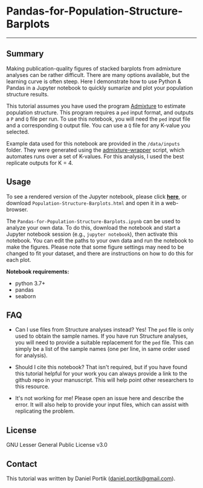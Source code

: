 # Pandas-for-Population-Structure-Barplots

---------------

## Summary

Making publication-quality figures of stacked barplots from admixture analyses can be rather difficult. There are many options available, but the learning curve is often steep. Here I demonstrate how to use Python & Pandas in a Jupyter notebook to quickly sumarize and plot your population structure results. 

This tutorial assumes you have used the program [Admixture](https://dalexander.github.io/admixture/) to estimate population structure. This program requires a `ped` input format, and outputs a `P` and `Q` file per run. To use this notebook, you will need the `ped` input file and a corresponding `Q` output file. You can use a `Q` file for any K-value you selected. 

Example data used for this notebook are provided in the `/data/inputs` folder. They were generated using the [admixture-wrapper](https://github.com/dportik/admixture-wrapper) script, which automates runs over a set of K-values. For this analysis, I used the best replicate outputs for K = 4.


## Usage

To see a rendered version of the Jupyter notebook, please click [**here**](http://htmlpreview.github.io/?https://github.com/dportik/Pandas-for-Population-Structure-Barplots/blob/master/Pandas-for-Population-Structure-Barplots.html), or download `Population-Structure-Barplots.html` and open it in a web-browser.

The `Pandas-for-Population-Structure-Barplots.ipynb` can be used to analyze your own data. To do this, download the notebook and start a Jupyter notebook session (e.g., `jupyter notebook`), then activate this notebook. You can edit the paths to your own data and run the notebook to make the figures. Please note that some figure settings may need to be changed to fit your dataset, and there are instructions on how to do this for each plot.

**Notebook requirements:**
+ python 3.7+
+ pandas
+ seaborn

## FAQ

+ Can I use files from Structure analyses instead?
Yes! The `ped` file is only used to obtain the sample names. If you have run Structure analyses, you will need to provide a suitable replacement for the `ped` file. This can simply be a list of the sample names (one per line, in same order used for analysis). 

+ Should I cite this notebook?
That isn't required, but if you have found this tutorial helpful for your work you can always provide a link to the github repo in your manuscript. This will help point other researchers to this resource. 

+ It's not working for me!
Please open an issue here and describe the error. It will also help to provide your input files, which can assist with replicating the problem.

## License

GNU Lesser General Public License v3.0

## Contact

This tutorial was written by Daniel Portik (daniel.portik@gmail.com).

